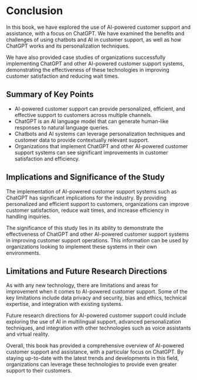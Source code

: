 Conclusion
==========

In this book, we have explored the use of AI-powered customer support and assistance, with a focus on ChatGPT. We have examined the benefits and challenges of using chatbots and AI in customer support, as well as how ChatGPT works and its personalization techniques.

We have also provided case studies of organizations successfully implementing ChatGPT and other AI-powered customer support systems, demonstrating the effectiveness of these technologies in improving customer satisfaction and reducing wait times.

Summary of Key Points
---------------------

* AI-powered customer support can provide personalized, efficient, and effective support to customers across multiple channels.
* ChatGPT is an AI language model that can generate human-like responses to natural language queries.
* Chatbots and AI systems can leverage personalization techniques and customer data to provide contextually relevant support.
* Organizations that implement ChatGPT and other AI-powered customer support systems can see significant improvements in customer satisfaction and efficiency.

Implications and Significance of the Study
------------------------------------------

The implementation of AI-powered customer support systems such as ChatGPT has significant implications for the industry. By providing personalized and efficient support to customers, organizations can improve customer satisfaction, reduce wait times, and increase efficiency in handling inquiries.

The significance of this study lies in its ability to demonstrate the effectiveness of ChatGPT and other AI-powered customer support systems in improving customer support operations. This information can be used by organizations looking to implement these systems in their own environments.

Limitations and Future Research Directions
------------------------------------------

As with any new technology, there are limitations and areas for improvement when it comes to AI-powered customer support. Some of the key limitations include data privacy and security, bias and ethics, technical expertise, and integration with existing systems.

Future research directions for AI-powered customer support could include exploring the use of AI in multilingual support, advanced personalization techniques, and integration with other technologies such as voice assistants and virtual reality.

Overall, this book has provided a comprehensive overview of AI-powered customer support and assistance, with a particular focus on ChatGPT. By staying up-to-date with the latest trends and developments in this field, organizations can leverage these technologies to provide even greater support to their customers.
